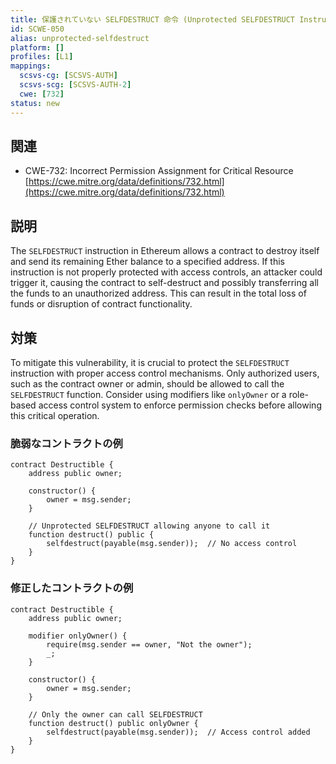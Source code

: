 ```yaml
---
title: 保護されていない SELFDESTRUCT 命令 (Unprotected SELFDESTRUCT Instruction)
id: SCWE-050
alias: unprotected-selfdestruct
platform: []
profiles: [L1]
mappings:
  scsvs-cg: [SCSVS-AUTH]
  scsvs-scg: [SCSVS-AUTH-2]
  cwe: [732]
status: new
---
```


## 関連
- CWE-732: Incorrect Permission Assignment for Critical Resource
  [https://cwe.mitre.org/data/definitions/732.html](https://cwe.mitre.org/data/definitions/732.html)

## 説明
The `SELFDESTRUCT` instruction in Ethereum allows a contract to destroy itself and send its remaining Ether balance to a specified address. If this instruction is not properly protected with access controls, an attacker could trigger it, causing the contract to self-destruct and possibly transferring all the funds to an unauthorized address. This can result in the total loss of funds or disruption of contract functionality.

## 対策
To mitigate this vulnerability, it is crucial to protect the `SELFDESTRUCT` instruction with proper access control mechanisms. Only authorized users, such as the contract owner or admin, should be allowed to call the `SELFDESTRUCT` function. Consider using modifiers like `onlyOwner` or a role-based access control system to enforce permission checks before allowing this critical operation.

### 脆弱なコントラクトの例
```solidity
contract Destructible {
    address public owner;
    
    constructor() {
        owner = msg.sender;
    }
    
    // Unprotected SELFDESTRUCT allowing anyone to call it
    function destruct() public {
        selfdestruct(payable(msg.sender));  // No access control
    }
}
```

### 修正したコントラクトの例
```solidity
contract Destructible {
    address public owner;
    
    modifier onlyOwner() {
        require(msg.sender == owner, "Not the owner");
        _;
    }
    
    constructor() {
        owner = msg.sender;
    }
    
    // Only the owner can call SELFDESTRUCT
    function destruct() public onlyOwner {
        selfdestruct(payable(msg.sender));  // Access control added
    }
}
```
